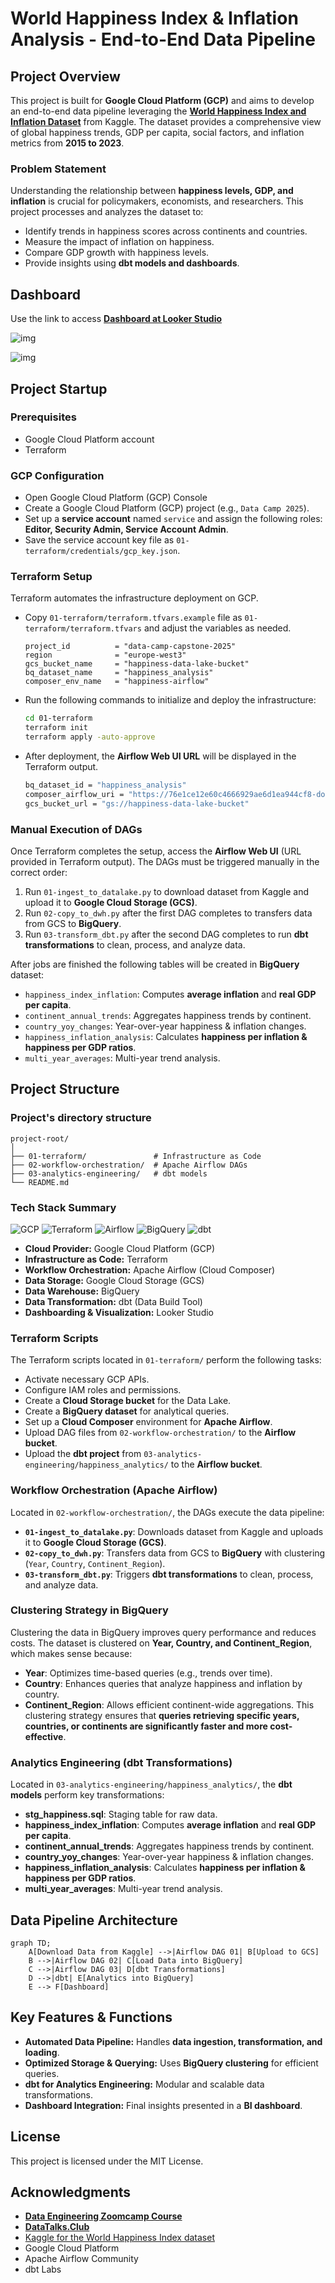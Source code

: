 # World Happiness Index & Inflation Analysis - End-to-End Data Pipeline

## Project Overview
This project is built for **Google Cloud Platform (GCP)** and aims to develop an end-to-end data pipeline leveraging the [**World Happiness Index and Inflation Dataset**](https://www.kaggle.com/datasets/agrafintech/world-happiness-index-and-inflation-dataset) from Kaggle. The dataset provides a comprehensive view of global happiness trends, GDP per capita, social factors, and inflation metrics from **2015 to 2023**.

### Problem Statement
Understanding the relationship between **happiness levels, GDP, and inflation** is crucial for policymakers, economists, and researchers. This project processes and analyzes the dataset to:
- Identify trends in happiness scores across continents and countries.
- Measure the impact of inflation on happiness.
- Compare GDP growth with happiness levels.
- Provide insights using **dbt models and dashboards**.

## Dashboard

Use the link to access **[Dashboard at Looker Studio](https://lookerstudio.google.com/reporting/3aefd52e-f9ba-4dcc-b15f-684cace9718f)**

![img](dashboard1.png)

![img](dashboard2.png)

## Project Startup

### Prerequisites

- Google Cloud Platform account
- Terraform

### GCP Configuration
 - Open Google Cloud Platform (GCP) Console
 - Create a Google Cloud Platform (GCP) project (e.g., `Data Camp 2025`).
 - Set up a **service account** named `service` and assign the following roles: **Editor, Security Admin, Service Account Admin**.
 - Save the service account key file as `01-terraform/credentials/gcp_key.json`.

### Terraform Setup

Terraform automates the infrastructure deployment on GCP.

- Copy `01-terraform/terraform.tfvars.example` file as `01-terraform/terraform.tfvars` and adjust the variables as needed.
    ```hcl
    project_id          = "data-camp-capstone-2025"
    region              = "europe-west3"
    gcs_bucket_name     = "happiness-data-lake-bucket"
    bq_dataset_name     = "happiness_analysis"
    composer_env_name   = "happiness-airflow"
    ```
- Run the following commands to initialize and deploy the infrastructure:
   ```sh
   cd 01-terraform
   terraform init
   terraform apply -auto-approve
   ```
- After deployment, the **Airflow Web UI URL** will be displayed in the Terraform output.

    ```sh
    bq_dataset_id = "happiness_analysis"
    composer_airflow_uri = "https://76e1ce12e60c4666929ae6d1ea944cf8-dot-europe-west3.composer.googleusercontent.com"
    gcs_bucket_url = "gs://happiness-data-lake-bucket"
    ```

### Manual Execution of DAGs

Once Terraform completes the setup, access the **Airflow Web UI** (URL provided in Terraform output). The DAGs must be triggered manually in the correct order:
1. Run `01-ingest_to_datalake.py` to download dataset from Kaggle and upload it to **Google Cloud Storage (GCS)**.
2. Run `02-copy_to_dwh.py` after the first DAG completes to transfers data from GCS to **BigQuery**.
3. Run `03-transform_dbt.py` after the second DAG completes to run **dbt transformations** to clean, process, and analyze data.

After jobs are finished the following tables will be created in **BigQuery** dataset:
- `happiness_index_inflation`: Computes **average inflation** and **real GDP per capita**.
- `continent_annual_trends`: Aggregates happiness trends by continent.
- `country_yoy_changes`: Year-over-year happiness & inflation changes.
- `happiness_inflation_analysis`: Calculates **happiness per inflation & happiness per GDP ratios**.
- `multi_year_averages`: Multi-year trend analysis.

## Project Structure

### Project's directory structure

```
project-root/
│
├── 01-terraform/               # Infrastructure as Code
├── 02-workflow-orchestration/  # Apache Airflow DAGs
├── 03-analytics-engineering/   # dbt models
└── README.md
```

### Tech Stack Summary

![GCP](https://img.shields.io/badge/Cloud-Google_Cloud_Platform-blue)
![Terraform](https://img.shields.io/badge/IaC-Terraform-green)
![Airflow](https://img.shields.io/badge/Orchestration-Apache_Airflow-red)
![BigQuery](https://img.shields.io/badge/Data_Warehouse-BigQuery-orange)
![dbt](https://img.shields.io/badge/Transform-dbt-blue)

- **Cloud Provider:** Google Cloud Platform (GCP)
- **Infrastructure as Code:** Terraform
- **Workflow Orchestration:** Apache Airflow (Cloud Composer)
- **Data Storage:** Google Cloud Storage (GCS)
- **Data Warehouse:** BigQuery
- **Data Transformation:** dbt (Data Build Tool)
- **Dashboarding & Visualization:** Looker Studio

### Terraform Scripts

The Terraform scripts located in `01-terraform/` perform the following tasks:
- Activate necessary GCP APIs.
- Configure IAM roles and permissions.
- Create a **Cloud Storage bucket** for the Data Lake.
- Create a **BigQuery dataset** for analytical queries.
- Set up a **Cloud Composer** environment for **Apache Airflow**.
- Upload DAG files from `02-workflow-orchestration/` to the **Airflow bucket**.
- Upload the **dbt project** from `03-analytics-engineering/happiness_analytics/` to the **Airflow bucket**.

### Workflow Orchestration (Apache Airflow)

Located in `02-workflow-orchestration/`, the DAGs execute the data pipeline:
- **`01-ingest_to_datalake.py`**: Downloads dataset from Kaggle and uploads it to **Google Cloud Storage (GCS)**.
- **`02-copy_to_dwh.py`**: Transfers data from GCS to **BigQuery** with clustering (`Year`, `Country`, `Continent_Region`).
- **`03-transform_dbt.py`**: Triggers **dbt transformations** to clean, process, and analyze data.

### Clustering Strategy in BigQuery

Clustering the data in BigQuery improves query performance and reduces costs. The dataset is clustered on **Year, Country, and Continent_Region**, which makes sense because:
- **Year**: Optimizes time-based queries (e.g., trends over time).
- **Country**: Enhances queries that analyze happiness and inflation by country.
- **Continent_Region**: Allows efficient continent-wide aggregations.
This clustering strategy ensures that **queries retrieving specific years, countries, or continents are significantly faster and more cost-effective**.

### Analytics Engineering (dbt Transformations)

Located in `03-analytics-engineering/happiness_analytics/`, the **dbt models** perform key transformations:
- **stg_happiness.sql**: Staging table for raw data.
- **happiness_index_inflation**: Computes **average inflation** and **real GDP per capita**.
- **continent_annual_trends**: Aggregates happiness trends by continent.
- **country_yoy_changes**: Year-over-year happiness & inflation changes.
- **happiness_inflation_analysis**: Calculates **happiness per inflation & happiness per GDP ratios**.
- **multi_year_averages**: Multi-year trend analysis.

## Data Pipeline Architecture

```mermaid
graph TD;
    A[Download Data from Kaggle] -->|Airflow DAG 01| B[Upload to GCS]
    B -->|Airflow DAG 02| C[Load Data into BigQuery]
    C -->|Airflow DAG 03| D[dbt Transformations]
    D -->|dbt| E[Analytics into BigQuery]
    E --> F[Dashboard]
```

## Key Features & Functions

- **Automated Data Pipeline:** Handles **data ingestion, transformation, and loading**.
- **Optimized Storage & Querying:** Uses **BigQuery clustering** for efficient queries.
- **dbt for Analytics Engineering:** Modular and scalable data transformations.
- **Dashboard Integration:** Final insights presented in a **BI dashboard**.

## License
This project is licensed under the MIT License.

## Acknowledgments
- [**Data Engineering Zoomcamp Course**](https://github.com/DataTalksClub/data-engineering-zoomcamp)
- [**DataTalks.Club**](https://datatalks.club/)
- [Kaggle for the World Happiness Index dataset](https://www.kaggle.com/datasets/agrafintech/world-happiness-index-and-inflation-dataset)
- Google Cloud Platform
- Apache Airflow Community
- dbt Labs
